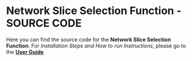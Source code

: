 # Network Slice Selection Function - SOURCE CODE

Here you can find the source code for the **Network Slice Selection Function**. For *Installation Steps and How to run Instructions*, please go to the [**User Guide**](https://github.com/ncl427/NSSF/blob/master/src/UserGuide.md)
